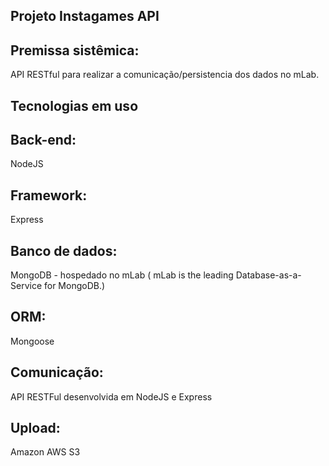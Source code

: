 ## Projeto Instagames API

## Premissa sistêmica:
API RESTful para realizar a comunicação/persistencia dos dados no mLab.

## Tecnologias em uso
## Back-end: 
NodeJS
## Framework: 
Express
## Banco de dados: 
MongoDB - hospedado no mLab ( mLab is the leading Database-as-a-Service for MongoDB.)
## ORM: 
Mongoose
## Comunicação: 
API RESTFul desenvolvida em NodeJS e Express
## Upload: 
Amazon AWS S3

